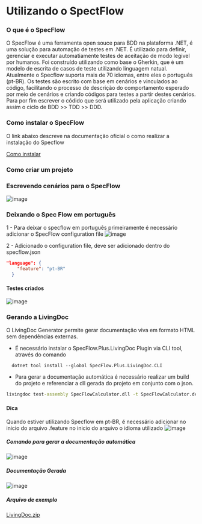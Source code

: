 # Utilizando o SpectFlow

### O que é o SpecFlow

   O SpecFlow é uma ferramenta open souce para BDD na plataforma .NET, é uma solução para automação de testes em .NET. É utilizado para definir, gerenciar e executar automatiamente testes de aceitação de modo legivel por humanos. Foi construído utilizando como base o Gherkin, que é um modelo de escrita de casos de teste utilizando linguagem natual. Atualmente o Specflow suporta mais de 70 idiomas, entre eles o português (pt-BR). Os testes são escrito com base em cenários e vinculados ao código, facilitando o processo de descrição do comportamento esperado por meio de cenários e criando códigos para testes a partir destes cenários. Para por fim escrever o códido que será utilizado pela aplicação criando assim o ciclo de BDD >> TDD >> DDD.


### Como instalar o SpecFlow 
O link abaixo descreve na documentação oficial o como realizar a instalação do Specflow

[Como instalar](https://docs.specflow.org/projects/getting-started/en/latest/GettingStarted/Step1.html)

### Como criar um projeto

### Escrevendo cenários para o SpecFlow 

![image](https://user-images.githubusercontent.com/7662248/194069672-56a73215-4e94-40b5-beb0-860bab510878.png)



### Deixando o Spec Flow em português

1 - Para deixar o specflow em português primeiramente é necessário adicionar o SpecFlow configuration file
![image](https://user-images.githubusercontent.com/7662248/193665410-b48ba7b8-ea09-49de-958c-304b68e785a9.png)

2 - Adicionado o configuration file, deve ser adicionado dentro do specflow.json

```SpecFlow.json
"language": {
    "feature": "pt-BR"
  }
```

#### Testes criados

![image](https://user-images.githubusercontent.com/7662248/193663903-aff7ec69-0634-4a9a-ae7f-7adddc2bcb47.png)

### Gerando a LivingDoc
O LivingDoc Generator permite gerar documentação viva em formato HTML sem dependências externas.

 - É necessário instalar o  SpecFlow.Plus.LivingDoc Plugin via CLI tool, através do comando
```
  dotnet tool install --global SpecFlow.Plus.LivingDoc.CLI
```
 - Para gerar a documentação automática é necessário realizar um build do projeto e referenciar a dll gerada do projeto em conjunto com o json.
```cmd
livingdoc test-assembly SpecFlowCalculator.dll -t SpecFlowCalculator.deps.json
```
#### Dica 
Quando estiver utilizando Specflow em pt-BR, é necessário adicionar no inicio do arquivo .feature no inicio do arquivo o idioma utilizado
![image](https://user-images.githubusercontent.com/7662248/194056342-e0bffb9d-b946-46d5-8bf7-a3b95a11813e.png)


##### Comando para gerar a documentação automática

![image](https://user-images.githubusercontent.com/7662248/193664496-15c9710d-b7d9-40a6-babd-05f6eedee3f5.png)

##### Documentação Gerada
![image](https://user-images.githubusercontent.com/7662248/194055839-3a213f75-1126-4754-a231-25e6243116e7.png)

##### Arquivo de exemplo
[LivingDoc.zip](https://github.com/NathanaelDelfino/SpectFlowTestesSample/files/9715547/LivingDoc.zip)



